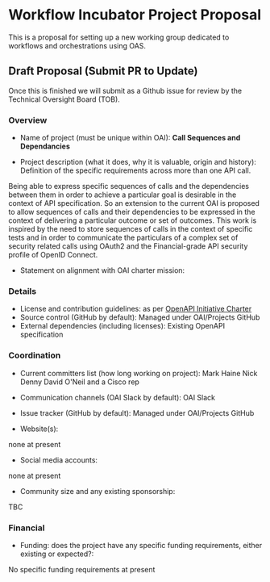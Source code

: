 # Workflow Incubator Project Proposal
This is a proposal for setting up a new working group dedicated to workflows and orchestrations using OAS.

## Draft Proposal (Submit PR to Update)
Once this is finished we will submit as a Github issue for review by the Technical Oversight Board (TOB).

### Overview

* Name of project (must be unique within OAI): __Call Sequences and Dependancies__


* Project description (what it does, why it is valuable, origin and history): 
    Definition of the specific requirements across more than one API call.
    
Being able to express specific sequences of calls and the dependencies between them in order to achieve a particular goal is desirable in the context of API specification. So an extension to the current OAI is proposed to allow sequences of calls and their dependencies to be expressed in the context of delivering a particular outcome or set of outcomes.  This work is inspired by the need to store sequences of calls in the context of specific tests and in order to communicate the particulars of a complex set of security related calls using OAuth2 and the Financial-grade API security profile of OpenID Connect.
    
* Statement on alignment with OAI charter mission: 

### Details

* License and contribution guidelines: as per [OpenAPI Initiative Charter](https://www.openapis.org/participate/how-to-contribute/governance)
* Source control (GitHub by default): Managed under OAI/Projects GitHub
* External dependencies (including licenses): Existing OpenAPI specification

### Coordination

* Current committers list (how long working on project): 
Mark Haine
Nick Denny
David O'Neil
and a Cisco rep

* Communication channels (OAI Slack by default): 
OAI Slack

* Issue tracker (GitHub by default): 
Managed under OAI/Projects GitHub

* Website(s): 

none at present

* Social media accounts: 

none at present

* Community size and any existing sponsorship: 

TBC


### Financial

* Funding: does the project have any specific funding requirements, either existing or expected?: 

No specific funding requirements at present
